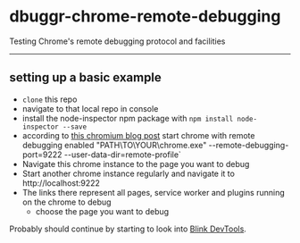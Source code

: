 # dbuggr-chrome-remote-debugging
Testing Chrome's remote debugging protocol and facilities 

---

## setting up a basic example
- `clone` this repo
- navigate to that local repo in console
- install the node-inspector npm package with `npm install node-inspector --save`
- according to [this chromium blog post](http://blog.chromium.org/2011/05/remote-debugging-with-chrome-developer.html) start chrome with remote debugging enabled "PATH\TO\YOUR\chrome.exe" --remote-debugging-port=9222 --user-data-dir=remote-profile`
- Navigate this chrome instance to the page you want to debug
- Start another chrome instance regularly and navigate it to http://localhost:9222
- The links there represent all pages, service worker and plugins running on the chrome to debug
  - choose the page you want to debug

Probably should continue by starting to look into [Blink DevTools](http://www.chromium.org/blink).
